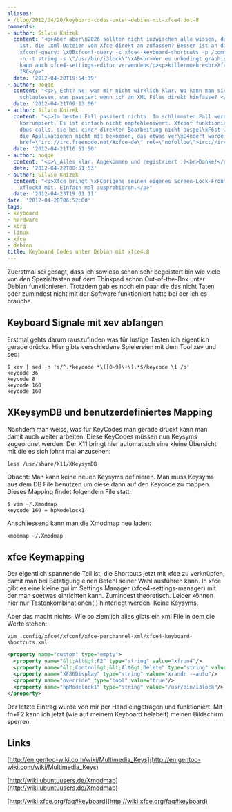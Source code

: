 ```yaml
---
aliases:
- /blog/2012/04/20/keyboard-codes-unter-debian-mit-xfce4-dot-8
comments:
- author: Silvio Knizek
  content: "<p>Aber aber\u2026 sollten nicht inzwischen alle wissen, dass es schlecht
    ist, die .xml-Dateien von Xfce direkt an zufassen? Besser ist an dieser Stelle
    xfconf-query: \xBBxfconf-query -c xfce4-keyboard-shortcuts -p /commands/custom/hpModelock1
    -n -t string -s \"/usr/bin/i3lock\"\xAB<br>Wer es unbedingt graphisch braucht,
    kann auch xfce4-settings-editor verwenden</p><p>killermoehre<br>Xfce Supporter
    IRC</p>"
  date: '2012-04-20T19:54:39'
- author: noqqe
  content: "<p>\_Echt? Ne, war mir nicht wirklich klar. Wo kann man sich dazu denn
    schlaulesen, was passiert wenn ich an XML Files direkt hinfasse? </p>"
  date: '2012-04-21T09:13:06'
- author: Silvio Knizek
  content: "<p>Im besten Fall passiert nichts. Im schlimmsten Fall werden die XML-Dateien
    korrumpiert. Es ist einfach nicht empfehlenswert. Xfconf funktioniert \xFCber
    dbus-calls, die bei einer direkten Bearbeitung nicht ausgel\xF6st werden, womit
    die Applikationen nicht mit bekommen, das etwas ver\xE4ndert wurde.</p><p>killermoehre<br><a
    href=\"irc://irc.freenode.net/#xfce-de\" rel=\"nofollow\">irc://irc.freenode.net/#xfce-de</a></p>"
  date: '2012-04-21T16:51:50'
- author: noqqe
  content: "<p>\_Alles klar. Angekommen und registriert :)<br>Danke!</p>"
  date: '2012-04-22T08:51:53'
- author: Silvio Knizek
  content: "<p>Xfce bringt \xFCbrigens seinen eigenes Screen-Lock-Frontend namens
    xflock4 mit. Einfach mal ausprobieren.</p>"
  date: '2012-04-23T19:01:11'
date: '2012-04-20T06:52:00'
tags:
- keyboard
- hardware
- xorg
- linux
- xfce
- debian
title: Keyboard Codes unter Debian mit xfce4.8
---
```


Zuerstmal sei gesagt, dass ich sowieso schon sehr begeistert bin wie viele von
den Spezialtasten auf dem Thinkpad schon Out-of-the-Box unter Debian
funktionieren. Trotzdem gab es noch ein paar die das nicht Taten oder zumindest
nicht mit der Software funktioniert hatte bei der ich es brauche.

## Keyboard Signale mit xev abfangen

Erstmal gehts darum rauszufinden was für lustige Tasten ich eigentlich gerade
drücke. Hier gibts verschiedene Spielereien mit dem Tool xev und sed:

    $ xev | sed -n 's/^.*keycode *\([0-9]\+\).*$/keycode \1 /p'
    keycode 36
    keycode 8
    keycode 160
    keycode 160

## XKeysymDB und benutzerdefiniertes Mapping

Nachdem man weiss, was für KeyCodes man gerade drückt kann man damit auch weiter
arbeiten. Diese KeyCodes müssen nun Keysyms zugeordnet werden.
Der X11 bringt hier automatisch eine kleine Übersicht mit die es sich
lohnt mal anzusehen:

    less /usr/share/X11/XKeysymDB

Obacht: Man kann keine neuen Keysyms definieren. Man muss Keysyms aus dem DB
File benutzen um diese dann auf den Keycode zu mappen. Dieses Mapping
findet folgendem File statt:

    $ vim ~/.Xmodmap
    keycode 160 = hpModelock1

Anschliessend kann man die Xmodmap neu laden:

    xmodmap ~/.Xmodmap

## xfce Keymapping

Der eigentlich spannende Teil ist, die Shortcuts jetzt mit xfce zu verknüpfen,
damit man bei Betätigung einen Befehl seiner Wahl ausführen kann. In xfce gibt
es eine kleine gui im Settings Manager (xfce4-settings-manager) mit der man
soetwas einrichten kann. Zumindest theoretisch. Leider können hier nur
Tastenkombinationen(!) hinterlegt werden. Keine Keysyms.

Aber das macht nichts. Wie so ziemlich alles gibts ein xml File in dem die Werte
stehen:

    vim .config/xfce4/xfconf/xfce-perchannel-xml/xfce4-keyboard-shortcuts.xml

``` xml
<property name="custom" type="empty">
  <property name="&lt;Alt&gt;F2" type="string" value="xfrun4"/>
  <property name="&lt;Control&gt;&lt;Alt&gt;Delete" type="string" value="xflock4"/>
  <property name="XF86Display" type="string" value="xrandr --auto"/>
  <property name="override" type="bool" value="true"/>
  <property name="hpModelock1" type="string" value="/usr/bin/i3lock"/>
</property>
```

Der letzte Eintrag wurde von mir per Hand eingetragen und funktioniert. Mit
fn+F2 kann ich jetzt (wie auf meinem Keyboard belabelt) meinen Bildschirm
sperren.

## Links

[http://en.gentoo-wiki.com/wiki/Multimedia_Keys](http://en.gentoo-wiki.com/wiki/Multimedia_Keys)

[http://wiki.ubuntuusers.de/Xmodmap](http://wiki.ubuntuusers.de/Xmodmap)

[http://wiki.xfce.org/faq#keyboard](http://wiki.xfce.org/faq#keyboard)
